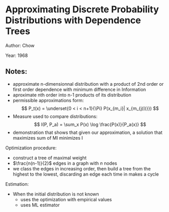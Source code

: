 # Approximating Discrete Probability Distributions with Dependence Trees

Author: Chow

Year: 1968

Notes:
---
* approximate n-dimensionnal distribution with a product of 2nd order or first order dependence with minimum difference in Information
* aproximate nth order into n-1 products of its distribution
* permissible approximations form:
$$
P_t(x) = \underset{0 < i < n+1}{\Pi} P(x_{m_i}| x_{m_{j(i)}}) 
$$
* Measure used to compare distributions:
$$
I(P, P_a) = \sum_x P(x) \log \frac{P(x)}{P_a(x)}
$$
* demonstration that shows that given our approximation, a solution that maximizes sum of MI minimizes I

Optimization procedure:
* construct a tree of maximal weight
* $\frac{n(n-1)}{2}$ edges in a graph with $n$ nodes
* we class the edges in increasing order, then build a tree from the highest to the lowest, discarding an edge each time in makes a cycle

Estimation:

* When the initial distribution is not known
    * uses the optimization with empirical values
    * uses ML estimator 
